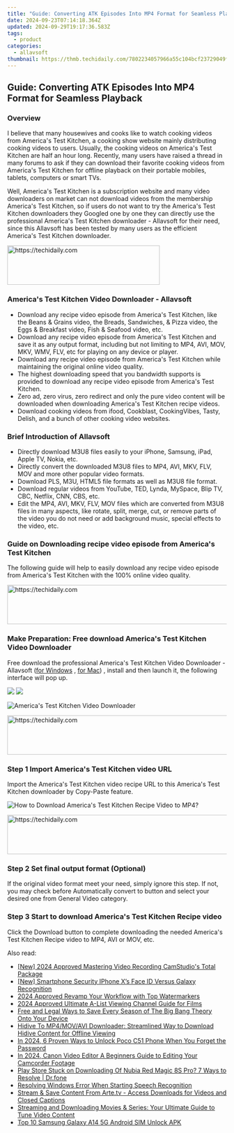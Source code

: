 ```yaml
---
title: "Guide: Converting ATK Episodes Into MP4 Format for Seamless Playback"
date: 2024-09-23T07:14:18.364Z
updated: 2024-09-29T19:17:36.583Z
tags:
  - product
categories:
  - allavsoft
thumbnail: https://thmb.techidaily.com/7802234057966a55c104bcf23729049f87338b2a1d7bc4238b5d8ebb2aadc3bf.jpg
---
```


## Guide: Converting ATK Episodes Into MP4 Format for Seamless Playback

### Overview

I believe that many housewives and cooks like to watch cooking videos from America's Test Kitchen, a cooking show website mainly distributing cooking videos to users. Usually, the cooking videos on America's Test Kitchen are half an hour long. Recently, many users have raised a thread in many forums to ask if they can download their favorite cooking videos from America's Test Kitchen for offline playback on their portable mobiles, tablets, computers or smart TVs.

Well, America's Test Kitchen is a subscription website and many video downloaders on market can not download videos from the membership America's Test Kitchen, so if users do not want to try the America's Test Kitchen downloaders they Googled one by one they can directly use the professional America's Test Kitchen downloader - Allavsoft for their need, since this Allavsoft has been tested by many users as the efficient America's Test Kitchen downloader.

<!-- affiliate ads begin -->
<a href="https://unicoeye.pxf.io/c/5597632/2148771/18498" target="_top" id="2148771">
  <img src="//a.impactradius-go.com/display-ad/18498-2148771" border="0" alt="https://techidaily.com" width="350" height="90"/>
</a>
<img height="0" width="0" src="https://unicoeye.pxf.io/i/5597632/2148771/18498" style="position:absolute;visibility:hidden;" border="0" />
<!-- affiliate ads end -->

### America's Test Kitchen Video Downloader - Allavsoft

* Download any recipe video episode from America's Test Kitchen, like the Beans & Grains video, the Breads, Sandwiches, & Pizza video, the Eggs & Breakfast video, Fish & Seafood video, etc.
* Download any recipe video episode from America's Test Kitchen and save it as any output format, including but not limiting to MP4, AVI, MOV, MKV, WMV, FLV, etc for playing on any device or player.
* Download any recipe video episode from America's Test Kitchen while maintaining the original online video quality.
* The highest downloading speed that you bandwidth supports is provided to download any recipe video episode from America's Test Kitchen.
* Zero ad, zero virus, zero redirect and only the pure video content will be downloaded when downloading America's Test Kitchen recipe videos.
* Download cooking videos from ifood, Cookblast, CookingVibes, Tasty, Delish, and a bunch of other cooking video websites.

### Brief Introduction of Allavsoft

* Directly download M3U8 files easily to your iPhone, Samsung, iPad, Apple TV, Nokia, etc.
* Directly convert the downloaded M3U8 files to MP4, AVI, MKV, FLV, MOV and more other popular video formats.
* Download PLS, M3U, HTML5 file formats as well as M3U8 file format.
* Download regular videos from YouTube, TED, Lynda, MySpace, Blip TV, CBC, Netflix, CNN, CBS, etc.
* Edit the MP4, AVI, MKV, FLV, MOV files which are converted from M3U8 files in many aspects, like rotate, split, merge, cut, or remove parts of the video you do not need or add background music, special effects to the video, etc.

### Guide on Downloading recipe video episode from America's Test Kitchen

The following guide will help to easily download any recipe video episode from America's Test Kitchen with the 100% online video quality.

<!-- affiliate ads begin -->
<a href="https://appsumo.8odi.net/c/5597632/2094477/7443" target="_top" id="2094477">
  <img src="//a.impactradius-go.com/display-ad/7443-2094477" border="0" alt="https://techidaily.com" width="728" height="90"/>
</a>
<img height="0" width="0" src="https://appsumo.8odi.net/i/5597632/2094477/7443" style="position:absolute;visibility:hidden;" border="0" />
<!-- affiliate ads end -->

### Make Preparation: Free download America's Test Kitchen Video Downloader

Free download the professional America's Test Kitchen Video Downloader - Allavsoft ([for Windows](https://tools.techidaily.com/allavsoft/products/) , [for Mac](https://tools.techidaily.com/allavsoft/products/)) , install and then launch it, the following interface will pop up.

[![](https://www.allavsoft.com/how-to/../images/how-to/free-download-win.jpg)](https://tools.techidaily.com/allavsoft/products/) [![](https://www.allavsoft.com/how-to/../images/how-to/free-download-mac.jpg)](https://tools.techidaily.com/allavsoft/products/)

![America's Test Kitchen Video Downloader](https://www.allavsoft.com/how-to/../images/allavsoft/screen-shot-600.jpg)

<!-- affiliate ads begin -->
<a href="https://ephamedtechinc.pxf.io/c/5597632/2137225/26400" target="_top" id="2137225">
  <img src="//a.impactradius-go.com/display-ad/26400-2137225" border="0" alt="https://techidaily.com" width="728" height="90"/>
</a>
<img height="0" width="0" src="https://ephamedtechinc.pxf.io/i/5597632/2137225/26400" style="position:absolute;visibility:hidden;" border="0" />
<!-- affiliate ads end -->

### Step 1 Import America's Test Kitchen video URL

Import the America's Test Kitchen video recipe URL to this America's Test Kitchen downloader by Copy-Paste feature.

![How to Download America's Test Kitchen Recipe Video to MP4?](https://www.allavsoft.com/how-to/../images/how-to/download-rtmp-video/download-rtmp-video.jpg)

<!-- affiliate ads begin -->
<a href="https://appsumo.8odi.net/c/5597632/2111968/7443" target="_top" id="2111968">
  <img src="//a.impactradius-go.com/display-ad/7443-2111968" border="0" alt="https://techidaily.com" width="728" height="90"/>
</a>
<img height="0" width="0" src="https://appsumo.8odi.net/i/5597632/2111968/7443" style="position:absolute;visibility:hidden;" border="0" />
<!-- affiliate ads end -->

### Step 2 Set final output format (Optional)

If the original video format meet your need, simply ignore this step. If not, you may check before Automatically convert to button and select your desired one from General Video category.

### Step 3 Start to download America's Test Kitchen Recipe video

Click the Download button to complete downloading the needed America's Test Kitchen Recipe video to MP4, AVI or MOV, etc.

<ins class="adsbygoogle"
     style="display:block"
     data-ad-format="autorelaxed"
     data-ad-client="ca-pub-7571918770474297"
     data-ad-slot="1223367746"></ins>

<ins class="adsbygoogle"
     style="display:block"
     data-ad-client="ca-pub-7571918770474297"
     data-ad-slot="8358498916"
     data-ad-format="auto"
     data-full-width-responsive="true"></ins>

<span class="atpl-alsoreadstyle">Also read:</span>
<div><ul>
<li><a href="https://remote-screen-capture.techidaily.com/new-2024-approved-mastering-video-recording-camstudios-total-package/"><u>[New] 2024 Approved Mastering Video Recording CamStudio's Total Package</u></a></li>
<li><a href="https://extra-support.techidaily.com/new-smartphone-security-iphone-xs-face-id-versus-galaxy-recognition/"><u>[New] Smartphone Security IPhone X’s Face ID Versus Galaxy Recognition</u></a></li>
<li><a href="https://extra-guidance.techidaily.com/2024-approved-revamp-your-workflow-with-top-watermarkers/"><u>2024 Approved Revamp Your Workflow with Top Watermarkers</u></a></li>
<li><a href="https://youtube-help.techidaily.com/2024-approved-ultimate-a-list-viewing-channel-guide-for-films/"><u>2024 Approved Ultimate A-List Viewing Channel Guide for Films</u></a></li>
<li><a href="https://discover-fantastic.techidaily.com/free-and-legal-ways-to-save-every-season-of-the-big-bang-theory-onto-your-device/"><u>Free and Legal Ways to Save Every Season of The Big Bang Theory Onto Your Device</u></a></li>
<li><a href="https://discover-fantastic.techidaily.com/hidive-to-mp4movavi-downloader-streamlined-way-to-download-hidive-content-for-offline-viewing/"><u>Hidive To MP4/MOV/AVI Downloader: Streamlined Way to Download Hidive Content for Offline Viewing</u></a></li>
<li><a href="https://easy-unlock-android.techidaily.com/in-2024-6-proven-ways-to-unlock-poco-c51-phone-when-you-forget-the-password-by-drfone-android/"><u>In 2024, 6 Proven Ways to Unlock Poco C51 Phone When You Forget the Password</u></a></li>
<li><a href="https://ai-driven-video-production.techidaily.com/in-2024-canon-video-editor-a-beginners-guide-to-editing-your-camcorder-footage/"><u>In 2024, Canon Video Editor A Beginners Guide to Editing Your Camcorder Footage</u></a></li>
<li><a href="https://fix-guide.techidaily.com/play-store-stuck-on-downloading-of-nubia-red-magic-8s-pro-7-ways-to-resolve-drfone-by-drfone-fix-android-problems-fix-android-problems/"><u>Play Store Stuck on Downloading Of Nubia Red Magic 8S Pro? 7 Ways to Resolve | Dr.fone</u></a></li>
<li><a href="https://win11.techidaily.com/resolving-windows-error-when-starting-speech-recognition/"><u>Resolving Windows Error When Starting Speech Recognition</u></a></li>
<li><a href="https://discover-fantastic.techidaily.com/stream-and-save-content-from-artetv-access-downloads-for-videos-and-closed-captions/"><u>Stream & Save Content From Arte.tv - Access Downloads for Videos and Closed Captions</u></a></li>
<li><a href="https://discover-fantastic.techidaily.com/streaming-and-downloading-movies-and-series-your-ultimate-guide-to-tune-video-content/"><u>Streaming and Downloading Movies & Series: Your Ultimate Guide to Tune Video Content</u></a></li>
<li><a href="https://sim-unlock.techidaily.com/top-10-samsung-galaxy-a14-5g-android-sim-unlock-apk-by-drfone-android/"><u>Top 10 Samsung Galaxy A14 5G Android SIM Unlock APK</u></a></li>
</ul></div>

